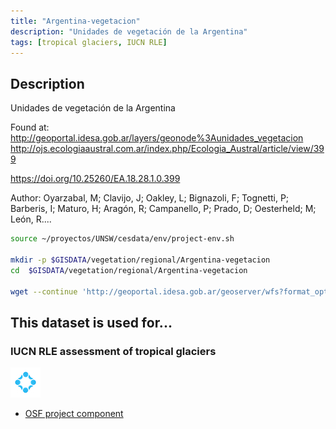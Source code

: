 ```yaml
---
title: "Argentina-vegetacion"
description: "Unidades de vegetación de la Argentina"
tags: [tropical glaciers, IUCN RLE]
---
```


## Description

 Unidades de vegetación de la Argentina

Found at:
http://geoportal.idesa.gob.ar/layers/geonode%3Aunidades_vegetacion
http://ojs.ecologiaaustral.com.ar/index.php/Ecologia_Austral/article/view/399

https://doi.org/10.25260/EA.18.28.1.0.399

Author: Oyarzabal, M; Clavijo, J; Oakley, L; Bignazoli, F; Tognetti, P; Barberis, I; Maturo, H; Aragón, R; Campanello, P; Prado, D; Oesterheld; M; León, R....

```sh
source ~/proyectos/UNSW/cesdata/env/project-env.sh

mkdir -p $GISDATA/vegetation/regional/Argentina-vegetacion
cd  $GISDATA/vegetation/regional/Argentina-vegetacion

wget --continue 'http://geoportal.idesa.gob.ar/geoserver/wfs?format_options=charset%3AUTF-8&typename=geonode%3Aunidades_vegetacion&outputFormat=SHAPE-ZIP&version=1.0.0&service=WFS&request=GetFeature' --output-document=Unidades-vegetacion-Argentina.zip
```


## This dataset is used for...

### IUCN RLE assessment of tropical glaciers 

![](/img/osf-logo.png) 

- [OSF project component](https://osf.io/432sb/)

